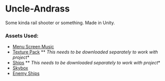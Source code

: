 # Uncle-Andrass
Some kinda rail shooter or something. Made in Unity.


### Assets Used:

- [Menu Screen Music](https://freesound.org/people/levelclearer/sounds/181966/)
- [Texture Pack](https://assetstore.unity.com/packages/2d/textures-materials/24-pbr-materials-for-unity-5-51991) ** *This needs to be downloaded separately to work with project**
- [Ships](https://assetstore.unity.com/packages/3d/vehicles/space/star-sparrow-modular-spaceship-73167) ** *This needs to be downloaded separately to work with project**
- [Skybox](https://assetstore.unity.com/packages/2d/textures-materials/sky/skybox-volume-2-nebula-3392)
- [Enemy Ships](https://assetstore.unity.com/packages/3d/characters/generic-arcade-style-spaceships-97811)